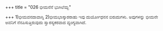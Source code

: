 +++
title = "026 ಭೀಮನೆನೆ ಭುಗಿಲೆಮ್ಬ"

+++
1)ಭೀಮವನದಾವಾಗ್ನಿ 2)ಭೀಮಭಾಸ್ಕಾರರಾಹು ಇವು ದುರ್ಯೋಧನನ ಬಿರುದುಗಳು. ಅವುಗಳನ್ನು ಭೀಮನೇ ಅವನಿಗೆ ನೆನಪಿಸುತ್ತಿರುವುದು ಸ್ವಾರಸ್ಯಕರವಾದ ವ್ಯಂಗ್ಯವಾಗಿದೆ.